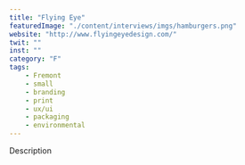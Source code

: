 ```yaml
---
title: "Flying Eye"
featuredImage: "./content/interviews/imgs/hamburgers.png"
website: "http://www.flyingeyedesign.com/"
twit: ""
inst: ""
category: "F"
tags:
    - Fremont
    - small
    - branding
    - print
    - ux/ui
    - packaging
    - environmental
---
```


Description
